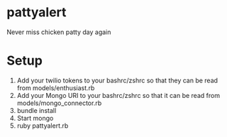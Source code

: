 pattyalert
==========

Never miss chicken patty day again

Setup
==========
1. Add your twilio tokens to your bashrc/zshrc so that they can be read
   from models/enthusiast.rb
2. Add your Mongo URI to your bashrc/zshrc so that it can be read from
   models/mongo_connector.rb
3. bundle install
4. Start mongo
5. ruby pattyalert.rb
